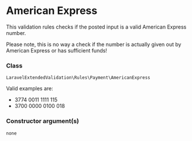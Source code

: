 # American Express
This validation rules checks if the posted input is a valid American Express number.

Please note, this is no way a check if the number is actually given out by American Express or has sufficient funds!

### Class
`LaravelExtendedValidation\Rules\Payment\AmericanExpress`

Valid examples are:

- 3774 0011 1111 115
- 3700 0000 0100 018

### Constructor argument(s)

```php
none
```